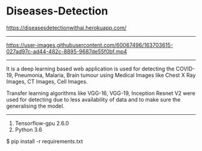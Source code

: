 # Diseases-Detection
https://diseasesdetectionwithai.herokuapp.com/

-----------------------------------------------------------------------------------------------------------------------------------------------------------------------

https://user-images.githubusercontent.com/60067496/163703615-027ad97c-ad44-482c-8895-9687de55f0bf.mp4

------------------------------------------------------------------------------------------------------------------------------------------------------------------------

It is a deep learning based web application is used for detecting the COVID-19, Pneumonia, Malaria, Brain tumour using Medical Images like Chest X Ray Images, CT Images, Cell Images.

Transfer learning algorithms like VGG-16, VGG-19, Inception Resnet V2 were used for detecting due to less availability of data and to make sure the generalising the model.

------------------------------------------------------------------------------------------------------------------------------------------------------------------------

1) Tensorflow-gpu 2.6.0
2) Python 3.6 

$ pip install -r requirements.txt

